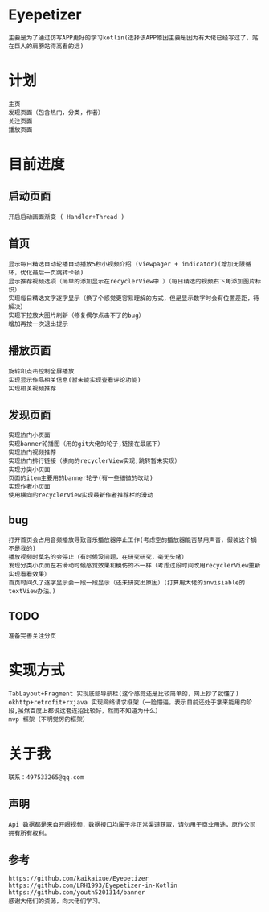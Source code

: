 
# Eyepetizer
    主要是为了通过仿写APP更好的学习kotlin(选择该APP原因主要是因为有大佬已经写过了，站在巨人的肩膀站得高看的远)

# 计划
    主页
    发现页面（包含热门，分类，作者）
    关注页面
    播放页面   
 
# 目前进度 

## 启动页面
    开启启动画面渐变 ( Handler+Thread )

## 首页
    显示每日精选自动轮播自动播放5秒小视频介绍 (viewpager + indicator)(增加无限循环，优化最后一页跳转卡顿)
    显示推荐视频选项（简单的添加显示在recyclerView中 ）（每日精选的视频右下角添加图片标识）
    实现每日精选文字逐字显示（换了个感觉更容易理解的方式，但是显示数字时会有位置差距，待解决）
    实现下拉放大图片刷新（修复偶尔点击不了的bug）
    增加再按一次退出提示
## 播放页面
    旋转和点击控制全屏播放
    实现显示作品相关信息(暂未能实现查看评论功能)
    实现相关视频推荐
## 发现页面
    实现热门小页面
    实现banner轮播图（用的git大佬的轮子,链接在最底下）
    实现热门视频推荐
    实现热门排行链接（横向的recyclerView实现,跳转暂未实现）
    实现分类小页面
    页面的item主要用的banner轮子(有一些细微的改动)
    实现作者小页面
    使用横向的recyclerView实现最新作者推荐栏的滑动
## bug
    打开首页会占用音频播放导致音乐播放器停止工作(考虑空的播放器能否禁用声音，假装这个锅不是我的)
    播放视频时莫名的会停止（有时候没问题，在研究研究，毫无头绪）
    发现分类小页面左右滑动时候感觉效果和模仿的不一样（考虑过段时间改用recyclerView重新实现看看效果）
    首页时间久了逐字显示会一段一段显示（还未研究出原因）(打算用大佬的invisiable的textView办法。)
## TODO
    准备完善关注分页
   
# 实现方式
    TabLayout+Fragment 实现底部导航栏(这个感觉还是比较简单的，网上抄了就懂了)
    okhttp+retrofit+rxjava 实现网络请求框架（一脸懵逼，表示目前还处于拿来能用的阶段,虽然百度上都说这套连招比较好，然而不知道为什么）
    mvp 框架（不明觉厉的框架）
    
# 关于我
    联系：497533265@qq.com    
## 声明
    Api 数据都是来自开眼视频，数据接口均属于非正常渠道获取，请勿用于商业用途，原作公司拥有所有权利。
    
## 参考
    https://github.com/kaikaixue/Eyepetizer
    https://github.com/LRH1993/Eyepetizer-in-Kotlin
    https://github.com/youth5201314/banner
    感谢大佬们的资源，向大佬们学习。
